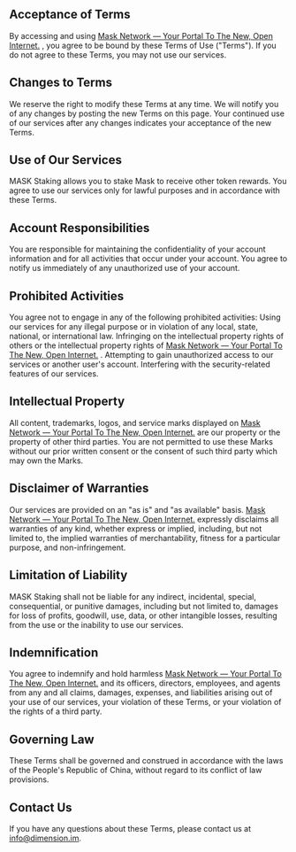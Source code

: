 ## Acceptance of Terms

By accessing and using [Mask Network — Your Portal To The New, Open Internet.](http://mask.io/) , you agree to be bound by these Terms of Use ("Terms"). If you do not agree to these Terms, you may not use our services.

## Changes to Terms

We reserve the right to modify these Terms at any time. We will notify you of any changes by posting the new Terms on this page. Your continued use of our services after any changes indicates your acceptance of the new Terms.

## Use of Our Services

MASK Staking allows you to stake Mask to receive other token rewards. You agree to use our services only for lawful purposes and in accordance with these Terms.

## Account Responsibilities

You are responsible for maintaining the confidentiality of your account information and for all activities that occur under your account.
You agree to notify us immediately of any unauthorized use of your account.

## Prohibited Activities

You agree not to engage in any of the following prohibited activities:
Using our services for any illegal purpose or in violation of any local, state, national, or international law.
Infringing on the intellectual property rights of others or the intellectual property rights of [Mask Network — Your Portal To The New, Open Internet.](http://mask.io/) .
Attempting to gain unauthorized access to our services or another user's account.
Interfering with the security-related features of our services.

## Intellectual Property

All content, trademarks, logos, and service marks displayed on [Mask Network — Your Portal To The New, Open Internet.](http://mask.io/) are our property or the property of other third parties. You are not permitted to use these Marks without our prior written consent or the consent of such third party which may own the Marks.

## Disclaimer of Warranties

Our services are provided on an "as is" and "as available" basis. [Mask Network — Your Portal To The New, Open Internet.](http://mask.io/) expressly disclaims all warranties of any kind, whether express or implied, including, but not limited to, the implied warranties of merchantability, fitness for a particular purpose, and non-infringement.

## Limitation of Liability

MASK Staking shall not be liable for any indirect, incidental, special, consequential, or punitive damages, including but not limited to, damages for loss of profits, goodwill, use, data, or other intangible losses, resulting from the use or the inability to use our services.

## Indemnification

You agree to indemnify and hold harmless [Mask Network — Your Portal To The New, Open Internet.](http://mask.io/) and its officers, directors, employees, and agents from any and all claims, damages, expenses, and liabilities arising out of your use of our services, your violation of these Terms, or your violation of the rights of a third party.

## Governing Law

These Terms shall be governed and construed in accordance with the laws of the People's Republic of China, without regard to its conflict of law provisions.

## Contact Us

If you have any questions about these Terms, please contact us at [info@dimension.im](mailto:info@dimension.im).
